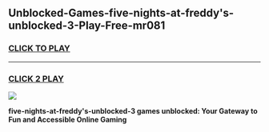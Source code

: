 
## Unblocked-Games-five-nights-at-freddy's-unblocked-3-Play-Free-mr081
<h3>
<a href="https://premium76.site?title=five-nights-at-freddy's-unblocked-3&ref=12A">CLICK TO PLAY</a></h3>
<hr>

<h3>
<a href="https://premium76.site?title=five-nights-at-freddy's-unblocked-3&ref=12A">CLICK 2 PLAY</a>
  
</h3>

<a href="https://premium76.site?title=five-nights-at-freddy's-unblocked-3&ref=12A"><img src="https://clearcache.store/games.png"></a>


**five-nights-at-freddy's-unblocked-3 games unblocked: Your Gateway to Fun and Accessible Online Gaming**

